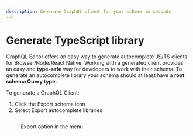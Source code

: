 ```yaml
---
description: Generate GraphQL client for your schema in seconds
---
```


# Generate TypeScript library

GraphQL Editor offers an easy way to generate autocomplete JS/TS clients for Browser/Node/React Native. Working with a generated client provides an easy and **type-safe** way for developers to work with their schema. To generate an autocomplete library your schema should  at least have a **root schema Query type.**

To generate a GraphQL Client:

1. Click the Export schema icon
2. Select Export autocomplete libraries

<figure><img src="../../.gitbook/assets/image (3).png" alt=""><figcaption><p>Export option in the menu</p></figcaption></figure>
